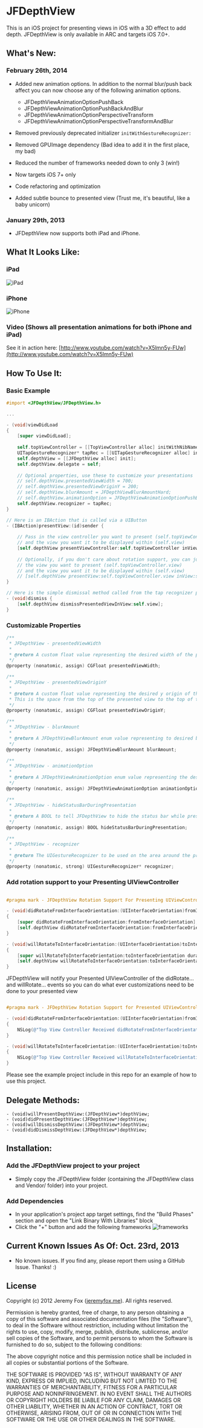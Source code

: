 JFDepthView
===========

This is an iOS project for presenting views in iOS with a 3D effect to add depth. JFDepthView is only available in ARC and targets iOS 7.0+.

What's New:
----------
### February 26th, 2014
- Added new animation options. In addition to the normal blur/push back affect you can now choose any of the following animation options.
    - JFDepthViewAnimationOptionPushBack
    - JFDepthViewAnimationOptionPushBackAndBlur
    - JFDepthViewAnimationOptionPerspectiveTransform
    - JFDepthViewAnimationOptionPerspectiveTransformAndBlur
  
- Removed previously deprecated initializer `initWithGestureRecognizer:`
- Removed GPUImage dependency (Bad idea to add it in the first place, my bad)
- Reduced the number of frameworks needed down to only 3 (win!)
- Now targets iOS 7+ only
- Code refactoring and optimization
- Added subtle bounce to presented view (Trust me, it's beautiful, like a baby unicorn)

### January 29th, 2013
- JFDepthView now supports both iPad and iPhone.

What It Looks Like:
------------------

### iPad

![iPad](https://dl.dropboxusercontent.com/u/55388810/depthviewpad.gif)

### iPhone

![iPhone](https://dl.dropboxusercontent.com/u/55388810/depthviewphone.gif)

### Video (Shows all presentation animations for both iPhone and iPad)

See it in action here: [http://www.youtube.com/watch?v=X5lmn5y-FUw](http://www.youtube.com/watch?v=X5lmn5y-FUw)

How To Use It:
-------------

### Basic Example

```objective-c
#import <JFDepthView/JFDepthView.h>

...

- (void)viewDidLoad
{
    [super viewDidLoad];
    
    self.topViewController = [[TopViewController alloc] initWithNibName:@"TopViewController" bundle:nil];
    UITapGestureRecognizer* tapRec = [[UITapGestureRecognizer alloc] initWithTarget:self action:@selector(dismiss)];
    self.depthView = [[JFDepthView alloc] init];
    self.depthView.delegate = self;
    
    // Optional properties, use these to customize your presentations
    // self.depthView.presentedViewWidth = 700;
    // self.depthView.presentedViewOriginY = 200;
    // self.depthView.blurAmount = JFDepthViewBlurAmountHard;
    // self.depthView.animationOption = JFDepthViewAnimationOptionPushBackAndBlur;
	self.depthView.recognizer = tapRec;
}

// Here is an IBAction that is called via a UIButton
- (IBAction)presentView:(id)sender {
    
    // Pass in the view controller you want to present (self.topViewController) 
    // and the view you want it to be displayed within (self.view)
    [self.depthView presentViewController:self.topViewController inView:self.view];
    
    // Optionally, if you don't care about rotation support, you can just pass in 
    // the view you want to present (self.topViewController.view) 
    // and the view you want it to be displayed within (self.view)
    // [self.depthView presentView:self.topViewController.view inView:self.view];
}

// Here is the simple dismissal method called from the tap recognizer passed into init method of JFDepthView
- (void)dismiss {
    [self.depthView dismissPresentedViewInView:self.view];
}
```
### Customizable Properties
```objective-c
/**
 * JFDepthView - presentedViewWidth
 *
 * @return A custom float value representing the desired width of the presented view. Default value is 600.
 */
@property (nonatomic, assign) CGFloat presentedViewWidth;

/**
 * JFDepthView - presentedViewOriginY
 *
 * @return A custom float value representing the desired y origin of the presented view.
 * This is the space from the top of the presented view to the top of the view that it is contained in.
 */
@property (nonatomic, assign) CGFloat presentedViewOriginY;

/**
 * JFDepthView - blurAmount
 *
 * @return A JFDepthViewBlurAmount enum value representing to desired blur amount for the background view behind the presented view. Default value is JFDepthViewBlurAmountMedium.
 */
@property (nonatomic, assign) JFDepthViewBlurAmount blurAmount;

/**
 * JFDepthView - animationOption
 *
 * @return A JFDepthViewAnimationOption enum value representing the desired animation for the presentation. Default value is JFDepthViewAnimationOptionPerspectiveTransform.
 */
@property (nonatomic, assign) JFDepthViewAnimationOption animationOption;

/**
 * JFDepthView - hideStatusBarDuringPresentation
 *
 * @return A BOOL to tell JFDepthView to hide the status bar while presenting or not. Default is NO.
 */
@property (nonatomic, assign) BOOL hideStatusBarDuringPresentation;

/**
 * JFDepthView - recognizer
 *
 * @return The UIGestureRecognizer to be used on the area around the presentedView to dismiss the presentedView.
 */
@property (nonatomic, strong) UIGestureRecognizer* recognizer;
```

### Add rotation support to your Presenting UIViewController
```objective-c

#pragma mark - JFDepthView Rotation Support For Presenting UIViewController

- (void)didRotateFromInterfaceOrientation:(UIInterfaceOrientation)fromInterfaceOrientation
{
    [super didRotateFromInterfaceOrientation:fromInterfaceOrientation];
    [self.depthView didRotateFromInterfaceOrientation:fromInterfaceOrientation];
}

- (void)willRotateToInterfaceOrientation:(UIInterfaceOrientation)toInterfaceOrientation duration:(NSTimeInterval)duration
{
    [super willRotateToInterfaceOrientation:toInterfaceOrientation duration:duration];
    [self.depthView willRotateToInterfaceOrientation:toInterfaceOrientation duration:duration];
}
```

JFDepthView will notify your Presented UIViewController of the didRotate... and willRotate... events so you can do what ever customizations need to be done to your presented view

```objective-c

#pragma mark - JFDepthView Rotation Support for Presented UIViewController

- (void)didRotateFromInterfaceOrientation:(UIInterfaceOrientation)fromInterfaceOrientation
{
    NSLog(@"Top View Controller Received didRotateFromInterfaceOrientation: event from JFDepthView");
}

- (void)willRotateToInterfaceOrientation:(UIInterfaceOrientation)toInterfaceOrientation duration:(NSTimeInterval)duration
{
    NSLog(@"Top View Controller Received willRotateToInterfaceOrientation:duration: event from JFDepthView");
}
```


Please see the example project include in this repo for an example of how to use this project.
    
Delegate Methods:
----------------

    - (void)willPresentDepthView:(JFDepthView*)depthView;
    - (void)didPresentDepthView:(JFDepthView*)depthView;
    - (void)willDismissDepthView:(JFDepthView*)depthView;
    - (void)didDismissDepthView:(JFDepthView*)depthView;
    
Installation:
------------

### Add the JFDepthView project to your project

- Simply copy the JFDepthView folder (containing the JFDepthView class and Vendor/ folder) into your project.

### Add Dependencies

- In your application's project app target settings, find the "Build Phases" section and open the "Link Binary With Libraries" block
- Click the "+" button and add the following frameworks
![frameworks](https://www.evernote.com/shard/s4/sh/63b77bb2-2433-4410-8d85-62760153b47a/06a14407a3f3b98757b87fae7ed1ce88/deep/0/Screenshot%202/27/14,%201:23%20PM.jpg)

Current Known Issues As Of: Oct. 23rd, 2013
-------------------------------------------

- No known issues. If you find any, please report them using a GitHub Issue. Thanks! :)

License
-------
Copyright (c) 2012 Jeremy Fox ([jeremyfox.me](http://www.jeremyfox.me)). All rights reserved.

Permission is hereby granted, free of charge, to any person obtaining a copy
of this software and associated documentation files (the "Software"), to deal
in the Software without restriction, including without limitation the rights
to use, copy, modify, merge, publish, distribute, sublicense, and/or sell
copies of the Software, and to permit persons to whom the Software is
furnished to do so, subject to the following conditions:

The above copyright notice and this permission notice shall be included in
all copies or substantial portions of the Software.

THE SOFTWARE IS PROVIDED "AS IS", WITHOUT WARRANTY OF ANY KIND, EXPRESS OR
IMPLIED, INCLUDING BUT NOT LIMITED TO THE WARRANTIES OF MERCHANTABILITY,
FITNESS FOR A PARTICULAR PURPOSE AND NONINFRINGEMENT. IN NO EVENT SHALL THE
AUTHORS OR COPYRIGHT HOLDERS BE LIABLE FOR ANY CLAIM, DAMAGES OR OTHER
LIABILITY, WHETHER IN AN ACTION OF CONTRACT, TORT OR OTHERWISE, ARISING FROM,
OUT OF OR IN CONNECTION WITH THE SOFTWARE OR THE USE OR OTHER DEALINGS IN THE
SOFTWARE.
